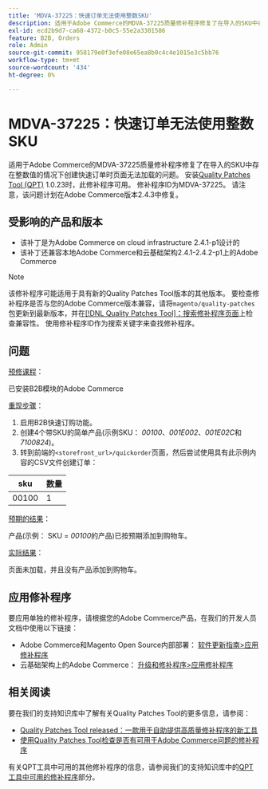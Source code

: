 ```yaml
---
title: 'MDVA-37225：快速订单无法使用整数SKU'
description: 适用于Adobe Commerce的MDVA-37225质量修补程序修复了在导入的SKU中存在整数值的情况下创建快速订单时页面无法加载的问题。 安装[Quality Patches Tool (QPT)](https://devdocs.magento.com/guides/v2.4/comp-mgr/patching.html#mqp) 1.0.23后，即可使用此修补程序。 修补程序ID为MDVA-37225。 请注意，该问题计划在Adobe Commerce版本2.4.3中修复。
exl-id: ecd2b9d7-ca68-4372-b0c5-55e2a3301586
feature: B2B, Orders
role: Admin
source-git-commit: 958179e0f3efe08e65ea8b0c4c4e1015e3c5bb76
workflow-type: tm+mt
source-wordcount: '434'
ht-degree: 0%

---
```


# MDVA-37225：快速订单无法使用整数SKU

适用于Adobe Commerce的MDVA-37225质量修补程序修复了在导入的SKU中存在整数值的情况下创建快速订单时页面无法加载的问题。 安装[Quality Patches Tool (QPT)](https://devdocs.magento.com/guides/v2.4/comp-mgr/patching.html#mqp) 1.0.23时，此修补程序可用。 修补程序ID为MDVA-37225。 请注意，该问题计划在Adobe Commerce版本2.4.3中修复。

## 受影响的产品和版本

* 该补丁是为Adobe Commerce on cloud infrastructure 2.4.1-p1设计的
* 该补丁还兼容本地Adobe Commerce和云基础架构2.4.1-2.4.2-p1上的Adobe Commerce

>[!NOTE]
>
>该修补程序可能适用于具有新的Quality Patches Tool版本的其他版本。 要检查修补程序是否与您的Adobe Commerce版本兼容，请将`magento/quality-patches`包更新到最新版本，并在[[!DNL Quality Patches Tool]：搜索修补程序页面](https://devdocs.magento.com/quality-patches/tool.html#patch-grid)上检查兼容性。 使用修补程序ID作为搜索关键字来查找修补程序。

## 问题

<u>预修课程</u>：

已安装B2B模块的Adobe Commerce

<u>重现步骤</u>：

1. 启用B2B快速订购功能。
1. 创建4个带SKU的简单产品(示例SKU： *00100*、*001E002*、*001E02C*&#x200B;和&#x200B;*7100824*)。
1. 转到前端的``<storefront_url>/quickorder``页面，然后尝试使用具有此示例内容的CSV文件创建订单：

| sku | 数量 |
|---|---|
| 00100 | 1 |


<u>预期的结果</u>：

产品(示例： SKU = *00100*&#x200B;的产品)已按预期添加到购物车。

<u>实际结果</u>：

页面未加载，并且没有产品添加到购物车。


## 应用修补程序

要应用单独的修补程序，请根据您的Adobe Commerce产品，在我们的开发人员文档中使用以下链接：

* Adobe Commerce和Magento Open Source内部部署： [软件更新指南>应用修补程序](https://devdocs.magento.com/guides/v2.4/comp-mgr/patching/mqp.html)
* 云基础架构上的Adobe Commerce： [升级和修补程序>应用修补程序](https://devdocs.magento.com/cloud/project/project-patch.html)

## 相关阅读

要在我们的支持知识库中了解有关Quality Patches Tool的更多信息，请参阅：

* [Quality Patches Tool released：一款用于自助提供高质量修补程序的新工具](/help/announcements/adobe-commerce-announcements/magento-quality-patches-released-new-tool-to-self-serve-quality-patches.md)
* [使用Quality Patches Tool检查是否有可用于Adobe Commerce问题的修补程序](/help/support-tools/patches-available-in-qpt-tool/check-patch-for-magento-issue-with-magento-quality-patches.md)

有关QPT工具中可用的其他修补程序的信息，请参阅我们的支持知识库中的[QPT工具中可用的修补程序](https://support.magento.com/hc/en-us/sections/360010506631-Patches-available-in-QPT-tool-)部分。
